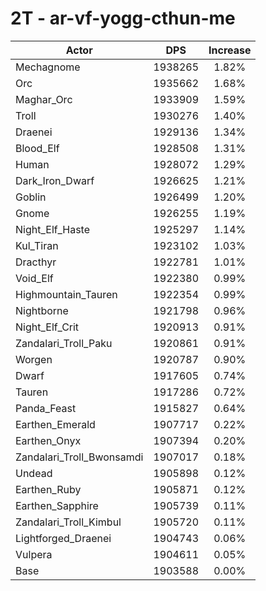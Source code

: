 # 2T - ar-vf-yogg-cthun-me
| Actor | DPS | Increase |
|---|:---:|:---:|
|Mechagnome|1938265|1.82%|
|Orc|1935662|1.68%|
|Maghar_Orc|1933909|1.59%|
|Troll|1930276|1.40%|
|Draenei|1929136|1.34%|
|Blood_Elf|1928508|1.31%|
|Human|1928072|1.29%|
|Dark_Iron_Dwarf|1926625|1.21%|
|Goblin|1926499|1.20%|
|Gnome|1926255|1.19%|
|Night_Elf_Haste|1925297|1.14%|
|Kul_Tiran|1923102|1.03%|
|Dracthyr|1922781|1.01%|
|Void_Elf|1922380|0.99%|
|Highmountain_Tauren|1922354|0.99%|
|Nightborne|1921798|0.96%|
|Night_Elf_Crit|1920913|0.91%|
|Zandalari_Troll_Paku|1920861|0.91%|
|Worgen|1920787|0.90%|
|Dwarf|1917605|0.74%|
|Tauren|1917286|0.72%|
|Panda_Feast|1915827|0.64%|
|Earthen_Emerald|1907717|0.22%|
|Earthen_Onyx|1907394|0.20%|
|Zandalari_Troll_Bwonsamdi|1907017|0.18%|
|Undead|1905898|0.12%|
|Earthen_Ruby|1905871|0.12%|
|Earthen_Sapphire|1905739|0.11%|
|Zandalari_Troll_Kimbul|1905720|0.11%|
|Lightforged_Draenei|1904743|0.06%|
|Vulpera|1904611|0.05%|
|Base|1903588|0.00%|
